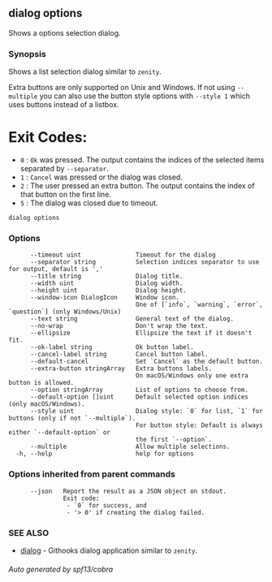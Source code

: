 ## dialog options

Shows a options selection dialog.

### Synopsis

Shows a list selection dialog similar to `zenity`.

Extra buttons are only supported on Unix and Windows. If not using `--multiple`
you can also use the button style options with `--style 1` which uses buttons
instead of a listbox.

# Exit Codes:

- `0` : `Ok` was pressed. The output contains the indices of the selected items
  separated by `--separator`.
- `1` : `Cancel` was pressed or the dialog was closed.
- `2` : The user pressed an extra button. The output contains the index of that
  button on the first line.
- `5` : The dialog was closed due to timeout.

```
dialog options
```

### Options

```
      --timeout uint               Timeout for the dialog
      --separator string           Selection indices separator to use for output, default is ','
      --title string               Dialog title.
      --width uint                 Dialog width.
      --height uint                Dialog height.
      --window-icon DialogIcon     Window icon.
                                   One of [`info`, `warning`, `error`, `question`] (only Windows/Unix)
      --text string                General text of the dialog.
      --no-wrap                    Don't wrap the text.
      --ellipsize                  Ellipsize the text if it doesn't fit.
      --ok-label string            Ok button label.
      --cancel-label string        Cancel button label.
      --default-cancel             Set `Cancel` as the default button.
      --extra-button stringArray   Extra buttons labels.
                                   On macOS/Windows only one extra button is allowed.
      --option stringArray         List of options to choose from.
      --default-option []uint      Default selected option indices (only macOS/Windows).
      --style uint                 Dialog style: `0` for list, `1` for buttons (only if not `--multiple`).
                                   For button style: Default is always either `--default-option` or
                                   the first `--option`.
      --multiple                   Allow multiple selections.
  -h, --help                       help for options
```

### Options inherited from parent commands

```
      --json   Report the result as a JSON object on stdout.
               Exit code:
               	- `0` for success, and
               	- '> 0' if creating the dialog failed.
```

### SEE ALSO

- [dialog](dialog.md) - Githooks dialog application similar to `zenity`.

###### Auto generated by spf13/cobra
